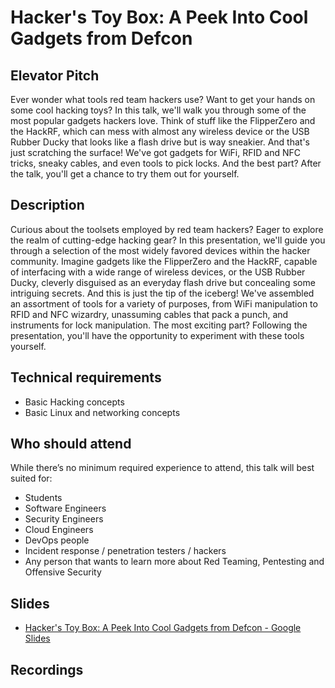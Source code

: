 # Hacker's Toy Box: A Peek Into Cool Gadgets from Defcon

## Elevator Pitch

Ever wonder what tools red team hackers use? Want to get your hands on some cool hacking toys? In this talk, we'll walk you through some of the most popular gadgets hackers love. Think of stuff like the FlipperZero and the HackRF, which can mess with almost any wireless device or the USB Rubber Ducky that looks like a flash drive but is way sneakier. And that's just scratching the surface! We've got gadgets for WiFi, RFID and NFC tricks, sneaky cables, and even tools to pick locks. And the best part? After the talk, you'll get a chance to try them out for yourself.

## Description

Curious about the toolsets employed by red team hackers? Eager to explore the realm of cutting-edge hacking gear? In this presentation, we'll guide you through a selection of the most widely favored devices within the hacker community. Imagine gadgets like the FlipperZero and the HackRF, capable of interfacing with a wide range of wireless devices, or the USB Rubber Ducky, cleverly disguised as an everyday flash drive but concealing some intriguing secrets. And this is just the tip of the iceberg! We've assembled an assortment of tools for a variety of purposes, from WiFi manipulation to RFID and NFC wizardry, unassuming cables that pack a punch, and instruments for lock manipulation. The most exciting part? Following the presentation, you'll have the opportunity to experiment with these tools yourself.

## Technical requirements

- Basic Hacking concepts
- Basic Linux and networking concepts

## Who should attend

While there’s no minimum required experience to attend, this talk will best suited for:

- Students
- Software Engineers
- Security Engineers
- Cloud Engineers
- DevOps people
- Incident response / penetration testers / hackers
- Any person that wants to learn more about Red Teaming, Pentesting and Offensive Security

## Slides

- [Hacker's Toy Box: A Peek Into Cool Gadgets from Defcon - Google Slides](https://docs.google.com/presentation/d/1YAiJE7XRQgXaBNgri__LNj2Ye0BkoSW7LdxT0AjTWDs/edit)

## Recordings
